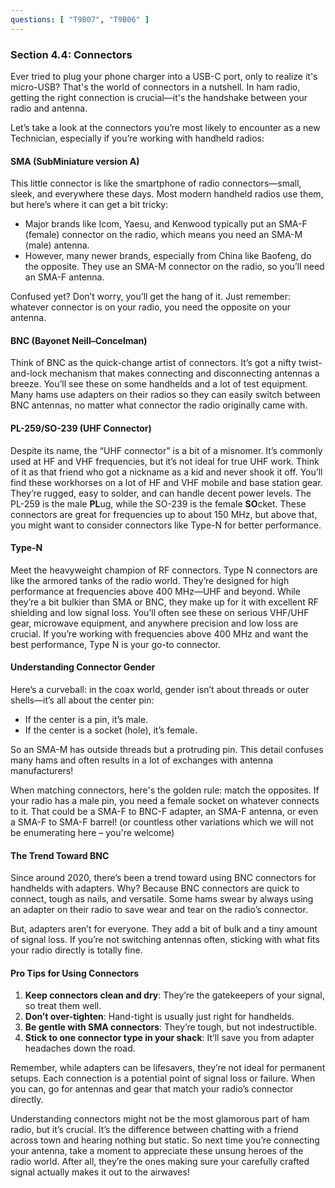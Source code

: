 ```yaml
---
questions: [ "T9B07", "T9B06" ]
---
```

### Section 4.4: Connectors

Ever tried to plug your phone charger into a USB-C port, only to realize it's micro-USB? That's the world of connectors in a nutshell. In ham radio, getting the right connection is crucial—it's the handshake between your radio and antenna.

Let’s take a look at the connectors you’re most likely to encounter as a new Technician, especially if you’re working with handheld radios:

#### SMA (SubMiniature version A)

This little connector is like the smartphone of radio connectors—small, sleek, and everywhere these days. Most modern handheld radios use them, but here’s where it can get a bit tricky:

- Major brands like Icom, Yaesu, and Kenwood typically put an SMA-F (female) connector on the radio, which means you need an SMA-M (male) antenna.
- However, many newer brands, especially from China like Baofeng, do the opposite. They use an SMA-M connector on the radio, so you’ll need an SMA-F antenna.

Confused yet? Don’t worry, you’ll get the hang of it. Just remember: whatever connector is on your radio, you need the opposite on your antenna.

#### BNC (Bayonet Neill–Concelman)

Think of BNC as the quick-change artist of connectors. It’s got a nifty twist-and-lock mechanism that makes connecting and disconnecting antennas a breeze. You’ll see these on some handhelds and a lot of test equipment. Many hams use adapters on their radios so they can easily switch between BNC antennas, no matter what connector the radio originally came with.

#### PL-259/SO-239 (UHF Connector)

Despite its name, the “UHF connector” is a bit of a misnomer. It’s commonly used at HF and VHF frequencies, but it’s not ideal for true UHF work. Think of it as that friend who got a nickname as a kid and never shook it off. You’ll find these workhorses on a lot of HF and VHF mobile and base station gear. They’re rugged, easy to solder, and can handle decent power levels. The PL-259 is the male **PL**ug, while the SO-239 is the female **SO**cket. These connectors are great for frequencies up to about 150 MHz, but above that, you might want to consider connectors like Type-N for better performance.

#### Type-N

Meet the heavyweight champion of RF connectors. Type N connectors are like the armored tanks of the radio world. They’re designed for high performance at frequencies above 400 MHz—UHF and beyond. While they’re a bit bulkier than SMA or BNC, they make up for it with excellent RF shielding and low signal loss. You’ll often see these on serious VHF/UHF gear, microwave equipment, and anywhere precision and low loss are crucial. If you’re working with frequencies above 400 MHz and want the best performance, Type N is your go-to connector.

#### Understanding Connector Gender

Here’s a curveball: in the coax world, gender isn’t about threads or outer shells—it’s all about the center pin:

- If the center is a pin, it’s male.
- If the center is a socket (hole), it’s female.

So an SMA-M has outside threads but a protruding pin. This detail confuses many hams and often results in a lot of exchanges with antenna manufacturers!

When matching connectors, here's the golden rule: match the opposites. If your radio has a male pin, you need a female socket on whatever connects to it. That could be a SMA-F to BNC-F adapter, an SMA-F antenna, or even a SMA-F to SMA-F barrel! (or countless other variations which we will not be enumerating here – you're welcome)

#### The Trend Toward BNC

Since around 2020, there’s been a trend toward using BNC connectors for handhelds with adapters. Why? Because BNC connectors are quick to connect, tough as nails, and versatile. Some hams swear by always using an adapter on their radio to save wear and tear on the radio’s connector.

But, adapters aren’t for everyone. They add a bit of bulk and a tiny amount of signal loss. If you’re not switching antennas often, sticking with what fits your radio directly is totally fine.

#### Pro Tips for Using Connectors

1. **Keep connectors clean and dry**: They’re the gatekeepers of your signal, so treat them well.
2. **Don’t over-tighten**: Hand-tight is usually just right for handhelds.
3. **Be gentle with SMA connectors**: They’re tough, but not indestructible.
4. **Stick to one connector type in your shack**: It’ll save you from adapter headaches down the road.

Remember, while adapters can be lifesavers, they’re not ideal for permanent setups. Each connection is a potential point of signal loss or failure. When you can, go for antennas and gear that match your radio’s connector directly.

Understanding connectors might not be the most glamorous part of ham radio, but it’s crucial. It’s the difference between chatting with a friend across town and hearing nothing but static. So next time you’re connecting your antenna, take a moment to appreciate these unsung heroes of the radio world. After all, they’re the ones making sure your carefully crafted signal actually makes it out to the airwaves!

